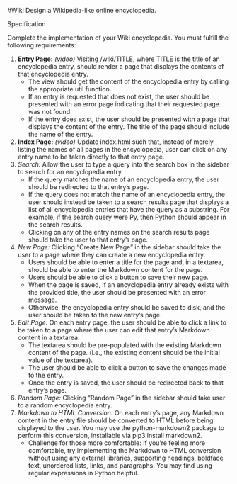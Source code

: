 #Wiki
Design a Wikipedia-like online encyclopedia.

Specification

Complete the implementation of your Wiki encyclopedia. You must fulfill the following requirements:

1. **Entry Page:** *(video)* Visiting /wiki/TITLE, where TITLE is the title of an encyclopedia entry, should render a page that displays the contents of that encyclopedia entry.
   - The view should get the content of the encyclopedia entry by calling the appropriate util function.
   - If an entry is requested that does not exist, the user should be presented with an error page indicating that their requested page was not found.
   - If the entry does exist, the user should be presented with a page that displays the content of the entry. The title of the page should include the name of the entry.
2. **Index Page:** *(video)* Update index.html such that, instead of merely listing the names of all pages in the encyclopedia, user can click on any entry name to be taken directly to that entry page.
3. *Search:* Allow the user to type a query into the search box in the sidebar to search for an encyclopedia entry.
   - If the query matches the name of an encyclopedia entry, the user should be redirected to that entry’s page.
   - If the query does not match the name of an encyclopedia entry, the user should instead be taken to a search results page that displays a list of all encyclopedia entries that have the query as a substring. For example, if the search query were Py, then Python should appear in the search results.
   - Clicking on any of the entry names on the search results page should take the user to that entry’s page.
4. *New Page:* Clicking “Create New Page” in the sidebar should take the user to a page where they can create a new encyclopedia entry.
   - Users should be able to enter a title for the page and, in a textarea, should be able to enter the Markdown content for the page.
   - Users should be able to click a button to save their new page.
   - When the page is saved, if an encyclopedia entry already exists with the provided title, the user should be presented with an error message.
   - Otherwise, the encyclopedia entry should be saved to disk, and the user should be taken to the new entry’s page.
5. *Edit Page:* On each entry page, the user should be able to click a link to be taken to a page where the user can edit that entry’s Markdown content in a textarea.
   - The textarea should be pre-populated with the existing Markdown content of the page. (i.e., the existing content should be the initial value of the textarea).
   - The user should be able to click a button to save the changes made to the entry.
   - Once the entry is saved, the user should be redirected back to that entry’s page.
6. *Random Page:* Clicking “Random Page” in the sidebar should take user to a random encyclopedia entry.
7. *Markdown to HTML Conversion:* On each entry’s page, any Markdown content in the entry file should be converted to HTML before being displayed to the user. You may use the python-markdown2 package to perform this conversion, installable via pip3 install markdown2.
   - Challenge for those more comfortable: If you’re feeling more comfortable, try implementing the Markdown to HTML conversion without using any external libraries, supporting headings, boldface text, unordered lists, links, and paragraphs. You may find using regular expressions in Python helpful.

